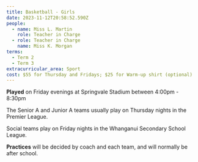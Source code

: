 ```yaml
---
title: Basketball - Girls
date: 2023-11-12T20:58:52.590Z
people:
  - name: Miss L. Martin
    role: Teacher in Charge
  - role: Teacher in Charge
    name: Miss K. Morgan
terms:
  - Term 2
  - Term 3
extracurricular_area: Sport
cost: $55 for Thursday and Fridays; $25 for Warm-up shirt (optional)
---
```

**Played** on Friday evenings at Springvale Stadium between 4:00pm - 8:30pm

The Senior A and Junior A teams usually play on Thursday nights in the Premier League.

Social teams play on Friday nights in the Whanganui Secondary School League.

**Practices** will be decided by coach and each team, and will normally be after school.
